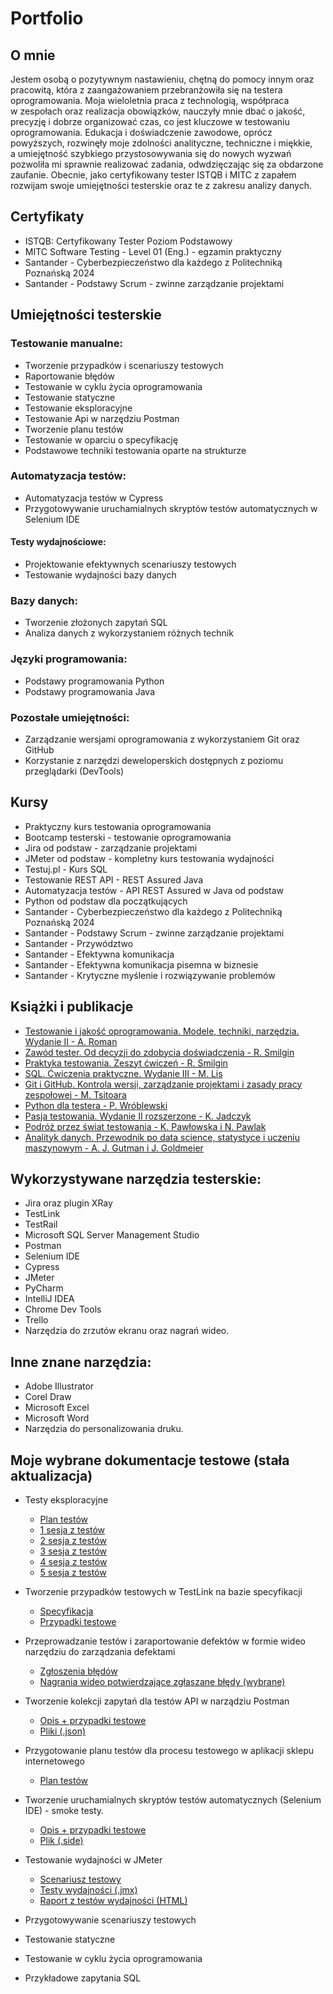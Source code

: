 # Portfolio

## O mnie

Jestem osobą o pozytywnym nastawieniu, chętną do pomocy innym oraz pracowitą, która z zaangażowaniem przebranżowiła się na testera oprogramowania. Moja wieloletnia praca z technologią, współpraca w zespołach oraz realizacja obowiązków, nauczyły mnie dbać o jakość, precyzję i dobrze organizować czas, co jest kluczowe w testowaniu oprogramowania. Edukacja i doświadczenie zawodowe, oprócz powyższych, rozwinęły moje zdolności analityczne, techniczne i miękkie, a umiejętność szybkiego przystosowywania się do nowych wyzwań pozwoliła mi sprawnie realizować zadania, odwdzięczając się za obdarzone zaufanie. Obecnie, jako certyfikowany tester ISTQB i MITC z zapałem rozwijam swoje umiejętności testerskie oraz te z zakresu analizy danych.

## Certyfikaty

* ISTQB: Certyfikowany Tester Poziom Podstawowy
* MITC Software Testing - Level 01 (Eng.) - egzamin praktyczny
* Santander - Cyberbezpieczeństwo dla każdego z Politechniką Poznańską 2024
* Santander - Podstawy Scrum - zwinne zarządzanie projektami

## Umiejętności testerskie

### Testowanie manualne:
* Tworzenie przypadków i scenariuszy testowych 
* Raportowanie błędów
* Testowanie w cyklu życia oprogramowania
* Testowanie statyczne
* Testowanie eksploracyjne
* Testowanie Api w narzędziu Postman
* Tworzenie planu testów
* Testowanie w oparciu o specyfikację
* Podstawowe techniki testowania oparte na strukturze

### Automatyzacja testów:
* Automatyzacja testów w Cypress
* Przygotowywanie uruchamialnych skryptów testów automatycznych w Selenium IDE

#### Testy wydajnościowe:
* Projektowanie efektywnych scenariuszy testowych
* Testowanie wydajności bazy danych

### Bazy danych:
* Tworzenie złożonych zapytań SQL
* Analiza danych z wykorzystaniem różnych technik

### Języki programowania:
* Podstawy programowania Python
* Podstawy programowania Java

### Pozostałe umiejętności:
* Zarządzanie wersjami oprogramowania z wykorzystaniem Git oraz GitHub
* Korzystanie z narzędzi deweloperskich dostępnych z poziomu przeglądarki (DevTools)

## Kursy 

* Praktyczny kurs testowania oprogramowania
* Bootcamp testerski - testowanie oprogramowania
* Jira od podstaw - zarządzanie projektami
* JMeter od podstaw - kompletny kurs testowania wydajności
* Testuj.pl - Kurs SQL
* Testowanie REST API - REST Assured Java
* Automatyzacja testów - API REST Assured w Java od podstaw
* Python od podstaw dla początkujących
* Santander - Cyberbezpieczeństwo dla każdego z Politechniką Poznańską 2024
* Santander - Podstawy Scrum - zwinne zarządzanie projektami
* Santander - Przywództwo
* Santander - Efektywna komunikacja
* Santander - Efektywna komunikacja pisemna w biznesie
* Santander - Krytyczne myślenie i rozwiązywanie problemów

## Książki i publikacje

* [Testowanie i jakość oprogramowania. Modele, techniki, narzędzia. Wydanie II - A. Roman](https://ksiegarnia.pwn.pl/Testowanie-i-jakosc-oprogramowania.,958393708,p.html?srsltid=AfmBOor6BAL774TWFhI_pzoe-W-Pyv8elv40Kbaaymn5nNJ9KdrZi2gt)
* [Zawód tester. Od decyzji do zdobycia doświadczenia - R. Smilgin](https://ksiegarnia.pwn.pl/Zawod-tester,750906499,p.html)
* [Praktyka testowania. Zeszyt ćwiczeń - R. Smilgin](https://ksiegarnia.pwn.pl/Praktyka-testowania,847295499,p.html?srsltid=AfmBOorbKDLaF0fb9P30pLSziSvsTkyx3-hoPVrmkpzkpeebghQrg6WC)
* [SQL. Ćwiczenia praktyczne. Wydanie III - M. Lis](https://helion.pl/ksiazki/sql-cwiczenia-praktyczne-wydanie-iii-marcin-lis,cwsql3.htm#format/e)
* [Git i GitHub. Kontrola wersji, zarządzanie projektami i zasady pracy zespołowej - M. Tsitoara](https://helion.pl/ksiazki/git-i-github-kontrola-wersji-zarzadzanie-projektami-i-zasady-pracy-zespolowej-mariot-tsitoara,wprgit.htm#format/d)
* [Python dla testera - P. Wróblewski](https://helion.pl/ksiazki/python-dla-testera-piotr-wroblewski,pyttes.htm#format/d)
* [Pasja testowania. Wydanie II rozszerzone - K. Jadczyk](https://helion.pl/ksiazki/pasja-testowania-wydanie-ii-rozszerzone-krzysztof-jadczyk,paste2.htm#format/d)
* [Podróż przez świat testowania - K. Pawłowska i N. Pawlak](https://www.empik.com/podroz-przez-swiat-testowania-natalia-pawlak-karolina-pawlowska,p1458880130,ebooki-i-mp3-p)
* [Analityk danych. Przewodnik po data science, statystyce i uczeniu maszynowym - A. J. Gutman i J. Goldmeier](https://helion.pl/ksiazki/analityk-danych-przewodnik-po-data-science-statystyce-i-uczeniu-maszynowym-alex-j-gutman-jordan-goldmeier,dascbi.htm#format/d)

## Wykorzystywane narzędzia testerskie:

* Jira oraz plugin XRay
* TestLink
* TestRail
* Microsoft SQL Server Management Studio
* Postman
* Selenium IDE
* Cypress
* JMeter
* PyCharm
* IntelliJ IDEA
* Chrome Dev Tools
* Trello
* Narzędzia do zrzutów ekranu oraz nagrań wideo.

## Inne znane narzędzia:

* Adobe Illustrator
* Corel Draw
* Microsoft Excel
* Microsoft Word
* Narzędzia do personalizowania druku.

## Moje wybrane dokumentacje testowe (stała aktualizacja)

* Testy eksploracyjne
  * [Plan testów](https://github.com/MaciejR-QA/portfolio/tree/master/pliki/testy_eksploracyjne/plan_testów/) 
  * [1 sesja z testów](https://github.com/MaciejR-QA/portfolio/tree/master/pliki/testy_eksploracyjne/1_sesja/)
  * [2 sesja z testów](https://github.com/MaciejR-QA/portfolio/tree/master/pliki/testy_eksploracyjne/2_sesja/)
  * [3 sesja z testów](https://github.com/MaciejR-QA/portfolio/tree/master/pliki/testy_eksploracyjne/3_sesja/)
  * [4 sesja z testów](https://github.com/MaciejR-QA/portfolio/tree/master/pliki/testy_eksploracyjne/4_sesja/)
  * [5 sesja z testów](https://github.com/MaciejR-QA/portfolio/tree/master/pliki/testy_eksploracyjne/5_sesja/)

* Tworzenie przypadków testowych w TestLink na bazie specyfikacji
  * [Specyfikacja](https://github.com/MaciejR-QA/portfolio/tree/master/pliki/przypadki_testowe_TestLink/specyfikacja/)
  * [Przypadki testowe](https://github.com/MaciejR-QA/portfolio/tree/master/pliki/przypadki_testowe_TestLink/)
  
* Przeprowadzanie testów i zaraportowanie defektów w formie wideo narzędziu do zarządzania defektami
  * [Zgłoszenia błędów](https://github.com/MaciejR-QA/portfolio/tree/master/pliki/defekty_wideo/zgłoszenia_błędów/)
  * [Nagrania wideo potwierdzające zgłaszane błędy (wybrane)](https://github.com/MaciejR-QA/portfolio/tree/master/pliki/defekty_wideo/)

* Tworzenie kolekcji zapytań dla testów API w narządziu Postman
  * [Opis + przypadki testowe](https://github.com/MaciejR-QA/portfolio/tree/master/pliki/skrypt_Postman/)
  * [Pliki (.json)](https://github.com/MaciejR-QA/portfolio/tree/master/pliki/skrypt_Postman/)

* Przygotowanie planu testów dla procesu testowego w aplikacji sklepu internetowego
  * [Plan testów](https://github.com/MaciejR-QA/portfolio/tree/master/pliki/plan_testów/)

* Tworzenie uruchamialnych skryptów testów automatycznych (Selenium IDE) - smoke testy.
  * [Opis + przypadki testowe](https://github.com/MaciejR-QA/portfolio/tree/master/pliki/skrypt_Selenium/)
  * [Plik (.side)](https://github.com/MaciejR-QA/portfolio/tree/master/pliki/skrypt_Selenium)

* Testowanie wydajności w JMeter
  * [Scenariusz testowy](https://github.com/MaciejR-QA/portfolio/tree/master/pliki/testy_wydajności_JMeter/scenariusz/)
  * [Testy wydajności (.jmx)](https://github.com/MaciejR-QA/portfolio/tree/master/pliki//testy_wydajności_JMeter/testy/)
  * [Raport z testów wydajności (HTML)](https://github.com/MaciejR-QA/portfolio/tree/master/pliki//testy_wydajności_JMeter/raport)

* Przygotowywanie scenariuszy testowych
* Testowanie statyczne
* Testowanie w cyklu życia oprogramowania
* Przykładowe zapytania SQL